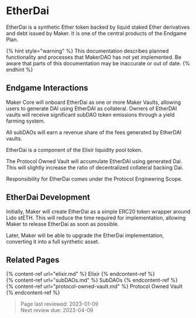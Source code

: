 # EtherDai

EtherDai is a synthetic Ether token backed by liquid staked Ether derivatives and debt issued by Maker. It is one of the central products of the Endgame Plan. 

{% hint style="warning" %}
This documentation describes planned functionality and processes that MakerDAO has not yet implemented. Be aware that parts of this documentation may be inaccurate or out of date.
{% endhint %}

## Endgame Interactions

Maker Core will onboard EtherDai as one or more Maker Vaults, allowing users to generate DAI using EtherDAI as collateral. Owners of EtherDAI vaults will receive significant subDAO token emissions through a yield farming system.

All subDAOs will earn a revenue share of the fees generated by EtherDAI vaults.

EtherDai is a component of the Elixir liquidity pool token.

The Protocol Owned Vault will accumulate EtherDAI using generated Dai. This will slightly increase the ratio of decentralized collateral backing Dai.

Responsibility for EtherDai comes under the Protocol Engineering Scope.

## EtherDai Development

Initially, Maker will create EtherDai as a simple ERC20 token wrapper around Lido stETH. This will reduce the time required for implementation, allowing Maker to release EtherDai as soon as possible.

Later, Maker will be able to upgrade the EtherDai implementation, converting it into a full synthetic asset.

## Related Pages
{% content-ref url="elixir.md" %} Elixir {% endcontent-ref %}  
{% content-ref url="subDAOs.md" %} SubDAOs {% endcontent-ref %}  
{% content-ref url="protocol-owned-vault.md" %} Protocol Owned Vault {% endcontent-ref %}  

>Page last reviewed: 2023-01-09    
>Next review due: 2023-04-09    